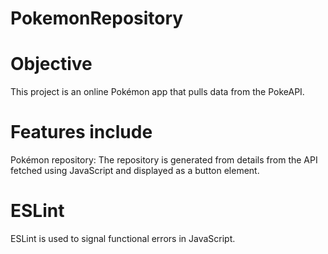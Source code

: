 # PokemonRepository

# Objective
This project is an online Pokémon app that pulls data from the PokeAPI.

# Features include
Pokémon repository: The repository is generated from details from the API fetched using JavaScript and displayed as a button element.

# ESLint
ESLint is used to signal functional errors in JavaScript.